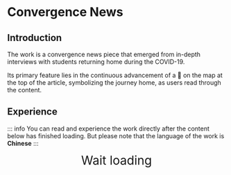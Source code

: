# Convergence News

## Introduction
The work is a convergence  news piece that emerged from in-depth interviews with students returning home during the COVID-19. 

Its primary feature lies in the continuous advancement of a 🚗 on the map at the top of the article, symbolizing the journey home, as users read through the content.

<style>
    @keyframes ani_dotRun {
        0%{
            left: -100vw;
            width: 0vw;
        }
        50%{
            left: 0vw;
            width: 100vw;
        }
        100%{
            left: 100vw;
            width: 0vw;
        }
    }
    .mindleDot{
        margin-top: 0vh;
        text-align: center;
        color: rgb(32, 32, 32);
        font-weight: bold;
        overflow: hidden;
        position: relative;
        animation: ani_dotRun 3s infinite;
    }
</style>

<script setup>
import { ref } from 'vue';
import { onMounted } from 'vue'

const iframe = ref()
const loading_div = ref()
const iframe_height = ref(window.innerHeight)
const iframe_weight = ref(iframe_height.value * 0.52)


onMounted(() => {
    fetch("./html.txt")
        .then((Response) =>  Response.text())
        .then((data) => iframe.value.srcdoc = data)

    iframe.value.onload = function(){
        iframe.value.style.visibility = "visible"
        loading_div.value.style.display = "none"
    };
})
</script>

## Experience

::: info
You can read and experience the work directly after the content below has finished loading. But please note that the language of the work is **Chinese**
:::

<div ref="loading_div" style="overflow:hidden;text-align: center;">
    <div style="font-size: 200%">Wait loading</div> 
    <div class="mindleDot">......</div>
</div>


<div style="overflow:hidden;text-align: center;justify-content:center;display:flex;">
    <iframe ref="iframe" sandbox="allow-forms allow-scripts allow-modals" :height="iframe_height" :width="iframe_weight" style="visibility: hidden;transform: scale(0.85);border-radius: 10px;border: solid 10px #fff;box-shadow: rgba(74, 74, 74, 0.325) 0px 0px 15px;"></iframe>
</div>


